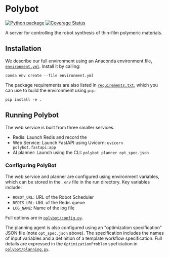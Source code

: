 # Polybot

[![Python package](https://github.com/AD-SDL/polybot-web-service/actions/workflows/python-package.yml/badge.svg)](https://github.com/AD-SDL/polybot-web-service/actions/workflows/python-package.yml)
[![Coverage Status](https://coveralls.io/repos/github/AD-SDL/polybot-web-service/badge.svg?branch=master)](https://coveralls.io/github/AD-SDL/polybot-web-service?branch=master)

A server for controlling the robot synthesis of thin-film polymeric materials.

## Installation

We describe our full environment using an Anaconda environment file,
[`environment.yml`](./environment.yml).
Install it by calling:

`conda env create --file environment.yml`

The package requirements are also listed in [`requirements.txt`](./requirements.txt),
which you can use to build the environment using `pip`:

`pip install -e .`

## Running Polybot

The web service is built from three smaller services.

- Redis: Launch Redis and record the 
- Web Service: Launch FastAPI using Uvicorn: `uvicorn polybot.fastapi:app`
- AI planner: Launch using the CLI: `polybot planner opt_spec.json`

### Configuring PolyBot

The web service and planner are configured using environment variables, which can be stored in the `.env` file in the run directory.
Key variables include:

- `ROBOT_URL`: URL of the Robot Scheduler
- `REDIS_URL`: URL of the Redis queue
- `LOG_NAME`: Name of the log file

Full options are in [`polybot/config.py`](./polybot/config.py).

The planning agent is also configured using an "optimization specification" JSON file (note `opt_spec.json` above).
The specification includes the names of input variables and a definition of a template workflow specification.
Full details are expressed in the `OptimizationProblem` speficiation in [`polybot/planning.py`](./polybot/planning.py).
